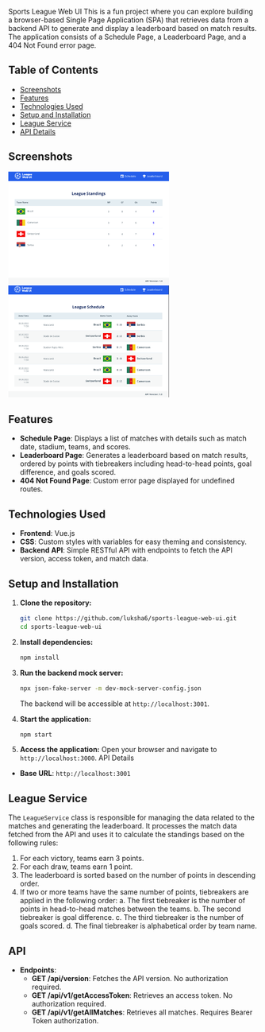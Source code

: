 Sports League Web UI
This is a fun project where you can explore building a browser-based Single Page Application (SPA) that retrieves data from a backend API to generate and display a leaderboard based on match results. The application consists of a Schedule Page, a Leaderboard Page, and a 404 Not Found error page.

## Table of Contents
- [Screenshots](#Screenshots)
- [Features](#features)
- [Technologies Used](#technologies-used)
- [Setup and Installation](#setup-and-installation)
- [League Service](#league-service)
- [API Details](#api)


## Screenshots

![alt text](image.png)
![alt text](image-1.png)

## Features
- **Schedule Page**: Displays a list of matches with details such as match date, stadium, teams, and scores.
- **Leaderboard Page**: Generates a leaderboard based on match results, ordered by points with tiebreakers including head-to-head points, goal difference, and goals scored.
- **404 Not Found Page**: Custom error page displayed for undefined routes.

## Technologies Used
- **Frontend**: Vue.js
- **CSS**: Custom styles with variables for easy theming and consistency.
- **Backend API**: Simple RESTful API with endpoints to fetch the API version, access token, and match data.

## Setup and Installation
1. **Clone the repository:**
   ```bash
   git clone https://github.com/luksha6/sports-league-web-ui.git
   cd sports-league-web-ui
   ```
2. **Install dependencies:**
   ```bash
   npm install
   ```
3. **Run the backend mock server:**
   ```bash
   npx json-fake-server -m dev-mock-server-config.json
   ```
   The backend will be accessible at `http://localhost:3001`.

4. **Start the application:**
   ```bash
   npm start
   ```
5. **Access the application:**
Open your browser and navigate to `http://localhost:3000`.
API Details
- **Base URL**: `http://localhost:3001`

## League Service
The `LeagueService` class is responsible for managing the data related to the matches and generating the leaderboard. It processes the match data fetched from the API and uses it to calculate the standings based on the following rules:
1. For each victory, teams earn 3 points.
2. For each draw, teams earn 1 point.
3. The leaderboard is sorted based on the number of points in descending order.
4. If two or more teams have the same number of points, tiebreakers are applied in the following order:
   a. The first tiebreaker is the number of points in head-to-head matches between the teams.
   b. The second tiebreaker is goal difference.
   c. The third tiebreaker is the number of goals scored.
   d. The final tiebreaker is alphabetical order by team name.

## API
- **Endpoints**:
  - **GET /api/version**: Fetches the API version. No authorization required.
  - **GET /api/v1/getAccessToken**: Retrieves an access token. No authorization required.
  - **GET /api/v1/getAllMatches**: Retrieves all matches. Requires Bearer Token authorization.
